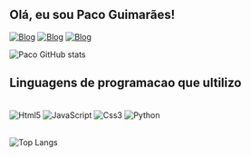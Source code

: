 ##  Olá, eu sou Paco Guimarães!

[![Blog](https://img.shields.io/badge/Gmail-D14836?style=for-the-badge&logo=gmail&logoColor=white)](pacomguimaraes@gmail.com)
[![Blog](https://img.shields.io/badge/Discord-7289DA?style=for-the-badge&logo=discord&logoColor=white)](sonneca)
[![Blog](https://img.shields.io/badge/Instagram-E4405F?style=for-the-badge&logo=instagram&logoColor=white)](...)

![Paco GitHub stats](https://github-readme-stats.vercel.app/api?username=PacoGuimaraes&theme=dark_icons=true)

## Linguagens de programacao que ultilizo

<div display= "inline_block"><br/>
    <img align="center" alt="Html5" src="https://img.shields.io/badge/HTML5-E34F26?style=for-the-badge&logo=html5&logoColor=white">
    <img align="center" alt="JavaScript" src="https://img.shields.io/badge/JavaScript-F7DF1E?style=for-the-badge&logo=javascript&logoColor=black">
    <img align="center" alt="Css3" src="https://img.shields.io/badge/CSS3-1572B6?style=for-the-badge&logo=css3&logoColor=white">
    <img align="center" alt="Python" src="https://img.shields.io/badge/Python-14354C?style=for-the-badge&logo=python&logoColor=white">    
    
</div>
<br/>
<div>

![Top Langs](https://github-readme-stats.vercel.app/api/top-langs/?username=PacoGuimaraes&layout=compact)

</div>

<br/>


<br/>
